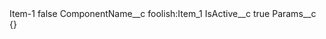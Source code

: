 <?xml version="1.0" encoding="UTF-8"?>
<CustomMetadata xmlns="http://soap.sforce.com/2006/04/metadata" xmlns:xsi="http://www.w3.org/2001/XMLSchema-instance" xmlns:xsd="http://www.w3.org/2001/XMLSchema">
    <label>Item-1</label>
    <protected>false</protected>
    <values>
        <field>ComponentName__c</field>
        <value xsi:type="xsd:string">foolish:Item_1</value>
    </values>
    <values>
        <field>IsActive__c</field>
        <value xsi:type="xsd:boolean">true</value>
    </values>
    <values>
        <field>Params__c</field>
        <value xsi:type="xsd:string">{}</value>
    </values>
</CustomMetadata>
